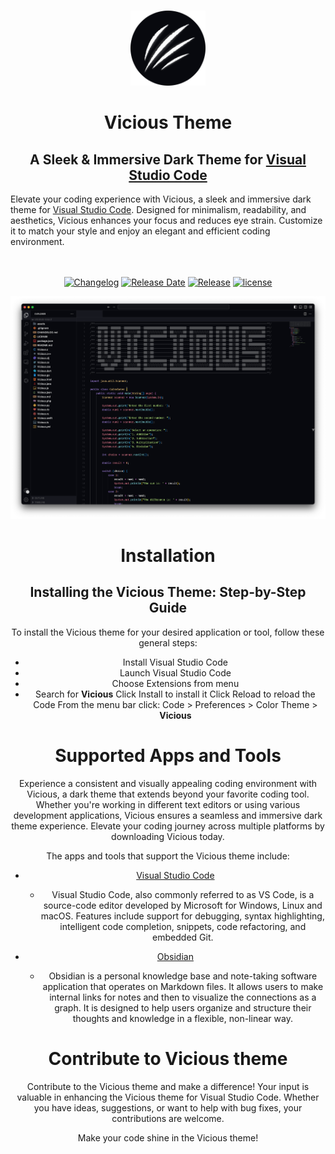 <br>
<p align="center">
<img width="120" height="120" src="assets/logo.png" alt="Vicious Logo">
</p>

<h1 align="center">
Vicious Theme
</h1>

<h2 align="center">
 A Sleek & Immersive Dark Theme for <a href="http://code.visualstudio.com">Visual Studio Code</a>
</h2>
Elevate your coding experience with Vicious, a sleek and immersive dark theme for <a href="http://code.visualstudio.com">Visual Studio Code</a>. Designed for minimalism, readability, and aesthetics, Vicious enhances your focus and reduces eye strain. Customize it to match your style and enjoy an elegant and efficient coding environment.
<br><br><br>
<div  align="center">

[![Changelog](https://img.shields.io/badge/dynamic/json?url=https%3A%2F%2Fraw.githubusercontent.com%2Fzaheralmajed%2Fvicious-theme-vscode%2Fmain%2Fpackage.json&query=%24.version&style=flat&logo=github&logoColor=%23FBFCFC&label=changelog&labelColor=%2308090E&color=%23F1C981)](https://github.com/zaheralmajed/vicious-theme-vscode/blob/main/CHANGELOG.md)
[![Release Date](https://img.shields.io/badge/dynamic/json?url=https%3A%2F%2Fraw.githubusercontent.com%2Fzaheralmajed%2Fvicious-theme-vscode%2Fmain%2Fpackage.json&query=%24.releasedDate&style=flat&logo=github&logoColor=%23FBFCFC&label=release%20date&labelColor=%2308090E&color=%23F19A81)](https://github.com/zaheralmajed/vicious-theme-vscode/releases/tag/1.0.0)
[![Release](https://img.shields.io/badge/dynamic/json?url=https%3A%2F%2Fraw.githubusercontent.com%2Fzaheralmajed%2Fvicious-theme-vscode%2Fmain%2Fpackage.json&query=%24.version&style=flat&logo=github&logoColor=%23FBFCFC&label=version&labelColor=%2308090E&color=%238BE3EB)](https://github.com/zaheralmajed/vicious-theme-vscode/releases/tag/1.0.0)
[![license](https://img.shields.io/badge/dynamic/json?url=https%3A%2F%2Fraw.githubusercontent.com%2Fzaheralmajed%2Fvicious-theme-vscode%2Fmain%2Fpackage.json&query=%24.license&style=flat&logo=github&logoColor=%23FBFCFC&label=license&labelColor=%2308090E&color=%23BCF181)](https://github.com/zaheralmajed/vicious-theme-vscode/blob/main/LICENSE)

<p align="center">
<img  src="assets/screenshot.png" alt="Vicious Screenshot">
</p>

# Installation

## Installing the Vicious Theme: Step-by-Step Guide

To install the Vicious theme for your desired application or tool, follow these general steps:

- Install Visual Studio Code
- Launch Visual Studio Code
- Choose Extensions from menu
- Search for **Vicious**
  Click Install to install it
  Click Reload to reload the Code
  From the menu bar click: Code > Preferences > Color Theme > **Vicious**

# Supported Apps and Tools

Experience a consistent and visually appealing coding environment with Vicious, a dark theme that extends beyond your favorite coding tool. Whether you're working in different text editors or using various development applications, Vicious ensures a seamless and immersive dark theme experience. Elevate your coding journey across multiple platforms by downloading Vicious today.

The apps and tools that support the Vicious theme include:

- [Visual Studio Code](#)

  - Visual Studio Code, also commonly referred to as VS Code, is a source-code editor developed by Microsoft for Windows, Linux and macOS. Features include support for debugging, syntax highlighting, intelligent code completion, snippets, code refactoring, and embedded Git.

- [Obsidian](#)
  - Obsidian is a personal knowledge base and note-taking software application that operates on Markdown files. It allows users to make internal links for notes and then to visualize the connections as a graph. It is designed to help users organize and structure their thoughts and knowledge in a flexible, non-linear way.

# Contribute to Vicious theme

Contribute to the Vicious theme and make a difference! Your input is valuable in enhancing the Vicious theme for Visual Studio Code. Whether you have ideas, suggestions, or want to help with bug fixes, your contributions are welcome.

Make your code shine in the Vicious theme!

<!--
npm i -g vsce
vsce package
-->
